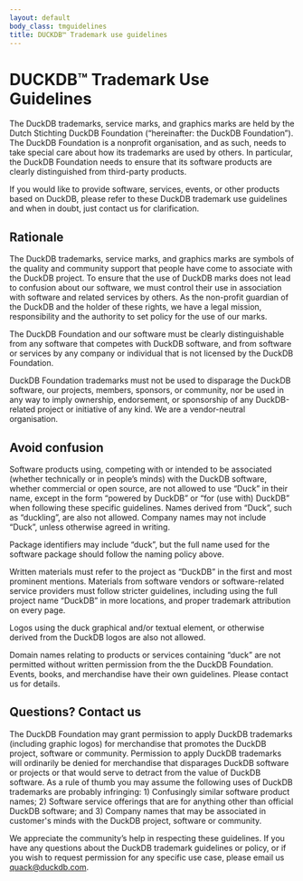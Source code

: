 ```yaml
---
layout: default
body_class: tmguidelines
title: DUCKDB™ Trademark use guidelines
---
```


# DUCKDB™ Trademark Use Guidelines

The DuckDB trademarks, service marks, and graphics marks are held by the Dutch Stichting DuckDB Foundation (“hereinafter: the DuckDB Foundation”). The DuckDB Foundation is a nonprofit organisation, and as such, needs to take special care about how its trademarks are used by others. In particular, the DuckDB Foundation needs to ensure that its software products are clearly distinguished from third-party products.

If you would like to provide software, services, events, or other products based on DuckDB, please refer to these DuckDB trademark use guidelines and when in doubt, just contact us for clarification. 

## Rationale

The DuckDB trademarks, service marks, and graphics marks are symbols of the quality and community support that people have come to associate with the DuckDB project. To ensure that the use of DuckDB marks does not lead to confusion about our software, we must control their use in association with software and related services by others. As the non-profit guardian of the DuckDB and the holder of these rights, we have a legal mission, responsibility and the authority to set policy for the use of our marks.

The DuckDB Foundation and our software must be clearly distinguishable from any software that competes with DuckDB software, and from software or services by any company or individual that is not licensed by the DuckDB Foundation.

DuckDB Foundation trademarks must not be used to disparage the DuckDB software, our projects, members, sponsors, or community, nor be used in any way to imply ownership, endorsement, or sponsorship of any DuckDB-related project or initiative of any kind. We are a vendor-neutral organisation.

## Avoid confusion

Software products using, competing with or intended to be associated (whether technically or in people’s minds) with the DuckDB software, whether commercial or open source, are not allowed to use “Duck” in their name, except in the form “powered by DuckDB” or “for (use with) DuckDB” when following these specific guidelines.
Names derived from “Duck”, such as “duckling”, are also not allowed. Company names may not include “Duck”, unless otherwise agreed in writing.

Package identifiers may include “duck”, but the full name used for the software package should follow the naming policy above.

Written materials must refer to the project as “DuckDB” in the first and most prominent mentions. Materials from software vendors or software-related service providers must follow stricter guidelines, including using the full project name “DuckDB” in more locations, and proper trademark attribution on every page.

Logos using the duck graphical and/or textual element, or otherwise derived from the DuckDB logos are also not allowed.

Domain names relating to products or services containing “duck” are not permitted without written permission from the the DuckDB Foundation. Events, books, and merchandise have their own guidelines. Please contact us for details. 

## Questions? Contact us

The DuckDB Foundation may grant permission to apply DuckDB trademarks (including graphic logos) for merchandise that promotes the DuckDB project, software or community. Permission to apply DuckDB trademarks will ordinarily be denied for merchandise that disparages DuckDB software or projects or that would serve to detract from the value of DuckDB software. As a rule of thumb you may assume the following uses of DuckDB trademarks are probably infringing: 1) Confusingly similar software product names; 2) Software service offerings that are for anything other than official DuckDB software; and 3) Company names that may be associated in customer's minds with the DuckDB project, software or community. 

We appreciate the community’s help in respecting these guidelines. If you have any questions about the DuckDB trademark guidelines or policy, or if you wish to request permission for any specific use case, please email us <quack@duckdb.com>.
